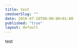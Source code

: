 ```yaml
---
title: test
cmsUserSlug: ""
date: 2016-07-28T00:00:00+01:00
published: "true"
layout: default
---
```


test